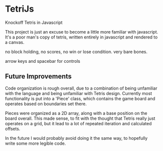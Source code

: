 # TetriJs
Knockoff Tetris in Javascript

This project is just an excuse to become a little more familiar with javascript. 
It's a poor man's copy of tetris, written entirely in javascript and rendered to a canvas. 

no block holding, no scores, no win or lose condition. very bare bones. 

arrow keys and spacebar for controls

## Future Improvements
Code organization is rough overall, due to a combination of being unfamiliar with the language and being unfamiliar with Tetris design. 
Currently most functionality is put into a 'Piece' class, which contains the game board and operates based on boundaries set there. 

Pieces were organized as a 2D array, along with a base position on the board overall. 
This made sense, to fit with the thought that Tetris really just operates on a grid, 
but it lead to a lot of repeated iteration and calculated offsets. 

In the future I would probably avoid doing it the same way, to hopefully write some more legible code. 
